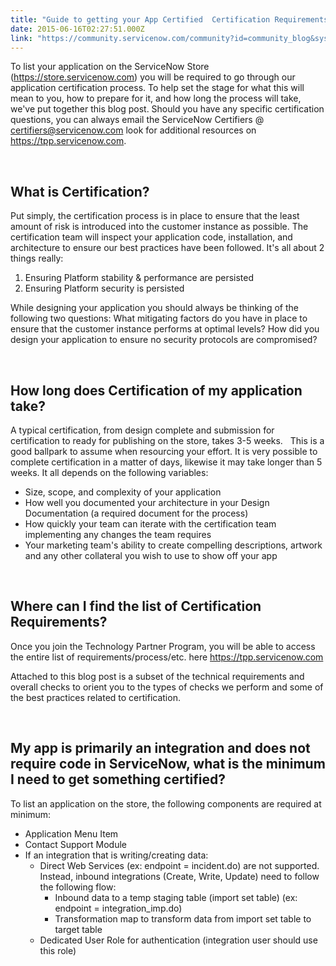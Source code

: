 ```yaml
---
title: "Guide to getting your App Certified  Certification Requirements"
date: 2015-06-16T02:27:51.000Z
link: "https://community.servicenow.com/community?id=community_blog&sys_id=259dea69dbd0dbc01dcaf3231f961969"
---
```

<p>To list your application on the ServiceNow Store (<a class="jive-link-external-small" title="k-external-small" href="https://store.servicenow.com/" target="_blank" rel="noopener noreferrer nofollow">https://store.servicenow.com</a>) you will be required to go through our application certification process. To help set the stage for what this will mean to you, how to prepare for it, and how long the process will take, we&#39;ve put together this blog post. Should you have any specific certification questions, you can always email the ServiceNow Certifiers &#64; <a class="jive-link-email-small" title="k-email-small" href="mailto:certifiers&#64;servicenow.com" rel="nofollow">certifiers&#64;servicenow.com</a> look for additional resources on <a class="jive-link-external-small" title="k-external-small" href="https://tpp.servicenow.com/" target="_blank" rel="noopener noreferrer nofollow">https://tpp.servicenow.com</a>.</p>
<p> </p>
<h2>What is Certification?</h2>
<p>Put simply, the certification process is in place to ensure that the least amount of risk is introduced into the customer instance as possible. The certification team will inspect your application code, installation, and architecture to ensure our best practices have been followed. It&#39;s all about 2 things really:</p>
<ol><li>Ensuring Platform stability &amp; performance are persisted</li><li>Ensuring Platform security is persisted</li></ol>
<p>While designing your application you should always be thinking of the following two questions: What mitigating factors do you have in place to ensure that the customer instance performs at optimal levels? How did you design your application to ensure no security protocols are compromised?</p>
<p> </p>
<h2>How long does Certification of my application take?</h2>
<p>A typical certification, from design complete and submission for certification to ready for publishing on the store, takes 3-5 weeks.   This is a good ballpark to assume when resourcing your effort. It is very possible to complete certification in a matter of days, likewise it may take longer than 5 weeks. It all depends on the following variables:</p>
<ul><li>Size, scope, and complexity of your application</li><li>How well you documented your architecture in your Design Documentation (a required document for the process)</li><li>How quickly your team can iterate with the certification team implementing any changes the team requires</li><li>Your marketing team&#39;s ability to create compelling descriptions, artwork and any other collateral you wish to use to show off your app</li></ul>
<p> </p>
<h2>Where can I find the list of Certification Requirements?</h2>
<p>Once you join the Technology Partner Program, you will be able to access the entire list of requirements/process/etc. here <a class="jive-link-external-small" title="k-external-small" href="https://tpp.servicenow.com/" target="_blank" rel="noopener noreferrer nofollow">https://tpp.servicenow.com </a></p>
<p>Attached to this blog post is a subset of the technical requirements and overall checks to orient you to the types of checks we perform and some of the best practices related to certification.</p>
<p> </p>
<h2>My app is primarily an integration and does not require code in ServiceNow, what is the minimum I need to get something certified?</h2>
<p>To list an application on the store, the following components are required at minimum:</p>
<ul><li>Application Menu Item</li><li>Contact Support Module</li><li>If an integration that is writing/creating data:
<ul><li>Direct Web Services (ex: endpoint &#61; incident.do) are not supported. Instead, inbound integrations (Create, Write, Update) need to follow the following flow:
<ul><li>Inbound data to a temp staging table (import set table) (ex: endpoint &#61; integration_imp.do)</li><li>Transformation map to transform data from import set table to target table</li></ul>
</li><li>Dedicated User Role for authentication (integration user should use this role)</li></ul>
</li></ul>
<p> </p>
<h2> </h2>
